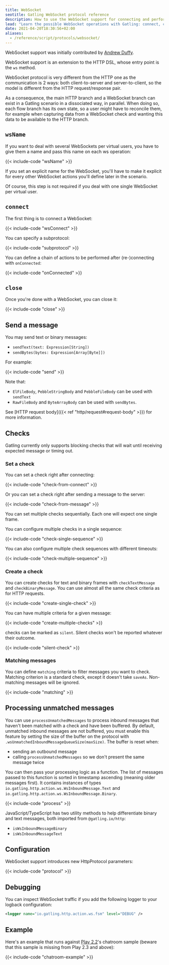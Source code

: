 ```yaml
---
title: WebSocket
seotitle: Gatling WebSocket protocol reference
description: How to use the WebSocket support for connecting and performing checks on inbound frames.
lead: "Learn the possible WebSocket operations with Gatling: connect, close, send."
date: 2021-04-20T18:30:56+02:00
aliases:
  - /reference/script/protocols/websocket/
---
```


WebSocket support was initially contributed by [Andrew Duffy](https://github.com/amjjd).

WebSocket support is an extension to the HTTP DSL, whose entry point is the `ws` method.

WebSocket protocol is very different from the HTTP one as the communication is 2 ways: both client-to-server and server-to-client, so the model is different from the HTTP request/response pair.

As a consequence, the main HTTP branch and a WebSocket branch can exist in a Gatling scenario in a dissociated way, in parallel.
When doing so, each flow branch has its own state, so a user might have to reconcile them, for example when capturing data from a WebSocket check and wanting this data to be available to the HTTP branch.

## `wsName`

If you want to deal with several WebSockets per virtual users, you have to give them a name and pass this name on each ws operation:

{{< include-code "wsName" >}}

If you set an explicit name for the WebSocket, you'll have to make it explicit for every other WebSocket actions you'll define later in the scenario.

Of course, this step is not required if you deal with one single WebSocket per virtual user.

## `connect`

The first thing is to connect a WebSocket:

{{< include-code "wsConnect" >}}

You can specify a subprotocol:

{{< include-code "subprotocol" >}}

You can define a chain of actions to be performed after (re-)connecting with `onConnected`:

{{< include-code "onConnected" >}}

## `close`

Once you're done with a WebSocket, you can close it:

{{< include-code "close" >}}

## Send a message

You may send text or binary messages:

* `sendText(text: Expression[String])`
* `sendBytes(bytes: Expression[Array[Byte]])`

For example:

{{< include-code "send" >}}

Note that:

* `ElFileBody`, `PebbleStringBody` and `PebbleFileBody` can be used with `sendText`
* `RawFileBody` and `ByteArrayBody` can be used with `sendBytes`.

See [HTTP request body]({{< ref "http/request#request-body" >}}) for more information.

## Checks

Gatling currently only supports blocking checks that will wait until receiving expected message or timing out.

### Set a check

You can set a check right after connecting:

{{< include-code "check-from-connect" >}}

Or you can set a check right after sending a message to the server:

{{< include-code "check-from-message" >}}

You can set multiple checks sequentially. Each one will expect one single frame.

You can configure multiple checks in a single sequence:

{{< include-code "check-single-sequence" >}}

You can also configure multiple check sequences with different timeouts:

{{< include-code "check-multiple-sequence" >}}

### Create a check

You can create checks for text and binary frames with `checkTextMessage` and `checkBinaryMessage`.
You can use almost all the same check criteria as for HTTP requests.

{{< include-code "create-single-check" >}}

You can have multiple criteria for a given message:

{{< include-code "create-multiple-checks" >}}

checks can be marked as `silent`.
Silent checks won't be reported whatever their outcome.

{{< include-code "silent-check" >}}

### Matching messages

You can define `matching` criteria to filter messages you want to check.
Matching criterion is a standard check, except it doesn't take `saveAs`.
Non-matching messages will be ignored.

{{< include-code "matching" >}}

## Processing unmatched messages

You can use `processUnmatchedMessages` to process inbound messages that haven't been matched with a check and have been buffered.
By default, unmatched inbound messages are not buffered, you must enable this feature by setting the size of the buffer on the protocol with `.wsUnmatchedInboundMessageQueueSize(maxSize)`.
The buffer is reset when:
* sending an outbound message 
* calling `processUnmatchedMessages` so we don't present the same message twice

You can then pass your processing logic as a function.
The list of messages passed to this function is sorted in timestamp ascending (meaning older messages first).
It contains instances of types `io.gatling.http.action.ws.WsInboundMessage.Text` and `io.gatling.http.action.ws.WsInboundMessage.Binary`.

{{< include-code "process" >}}

JavaScript/TypeScript has two utility methods to help differentiate binary and text messages, both imported from `@gatling.io/http`:

- `isWsInboundMessageBinary`
- `isWsInboundMessageText`

## Configuration

WebSocket support introduces new HttpProtocol parameters:

{{< include-code "protocol" >}}

## Debugging

You can inspect WebSocket traffic if you add the following logger to your logback configuration:

```xml
<logger name="io.gatling.http.action.ws.fsm" level="DEBUG" />
```

## Example

Here's an example that runs against [Play 2.2](https://www.playframework.com/download#older-versions)'s chatroom sample (beware that this sample is missing from Play 2.3 and above):

{{< include-code "chatroom-example" >}}
